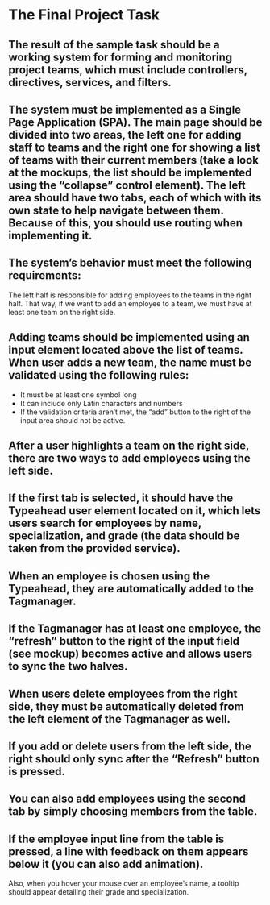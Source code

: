 # The Final Project Task

## The result of the sample task should be a working system for forming and monitoring project teams, which must include controllers, directives, services, and filters.

## The system must be implemented as a Single Page Application (SPA). The main page should be divided into two areas, the left one for adding staff to teams and the right one for showing a list of teams with their current members (take a look at the mockups, the list should be implemented using the “collapse” control element). The left area should have two tabs, each of which with its own state to help navigate between them. Because of this, you should use routing when implementing it.

## The system’s behavior must meet the following requirements:
The left half is responsible for adding employees to the teams in the right half. That way, if we want to add an employee to a team, we must have at least one team on the right side.

## Adding teams should be implemented using an input element located above the list of teams. When user adds a new team, the name must be validated using the following rules:

* It must be at least one symbol long
* It can include only Latin characters and numbers
* If the validation criteria aren’t met, the “add” button to the right of the input area should not be active.

## After a user highlights a team on the right side, there are two ways to add employees using the left side.

## If the first tab is selected, it should have the Typeahead user element located on it, which lets users search for employees by name, specialization, and grade (the data should be taken from the provided service).

## When an employee is chosen using the Typeahead, they are automatically added to the Tagmanager.

## If the Tagmanager has at least one employee, the “refresh” button to the right of the input field (see mockup) becomes active and allows users to sync the two halves.

## When users delete employees from the right side, they must be automatically deleted from the left element of the Tagmanager as well.

## If you add or delete users from the left side, the right should only sync after the “Refresh” button is pressed.

## You can also add employees using the second tab by simply choosing members from the table.

## If the employee input line from the table is pressed, a line with feedback on them appears below it (you can also add animation).

Also, when you hover your mouse over an employee’s name, a tooltip should appear detailing their grade and specialization.
